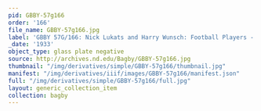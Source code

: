 ```yaml
---
pid: GBBY-57g166
order: '166'
file_name: GBBY-57g166.jpg
label: 'GBBY 57G/166: Nick Lukats and Harry Wunsch: Football Players - c1933'
_date: '1933'
object_type: glass plate negative
source: http://archives.nd.edu/Bagby/GBBY-57g166.jpg
thumbnail: "/img/derivatives/simple/GBBY-57g166/thumbnail.jpg"
manifest: "/img/derivatives/iiif/images/GBBY-57g166/manifest.json"
full: "/img/derivatives/simple/GBBY-57g166/full.jpg"
layout: generic_collection_item
collection: bagby
---
```

